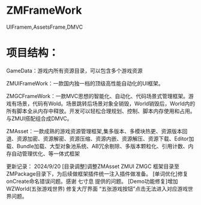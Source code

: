 # ZMFrameWork
UIFramem,AssetsFrame,DMVC
# 项目结构：

GameData：游戏内所有资源目录，可以包含多个游戏资源

ZMUIFrameWork：一款国内独一档的顶级高性能自动化的UI框架。

ZMGCFrameWork：一款MVC思想的智能化、自动化、代码场景式管理框架。游戏有场景，代码有Wold。场景跳转后场景对象全销毁，World销毁后，World内的所有脚本全从内存中释放。开发可以轻松合理规划、控制、脚本内存使用和占用。与ZMUI搭配组合成DMVC。

ZMAsset：一款成熟的游戏资源管理框架,集多版本、多模块热更、资源版本回退、资源加密、资源解密、资源压缩、资源内嵌、资源解压、资源下载、Editor加载、Bundle加载、大型对象池系统、AB冗余剔除、多版本颗粒化、引用计数、内存自动管理优化、等一体式框架

更新记录：
2024/9/20
[目录调整]调整ZMAsset ZMUI ZMGC 框架目录至ZMPackage目录下，为后续做框架插件统一注入插件做准备。
[单词优化]修复onCreate命名错误问题。感谢 七寸息 提供的问题。
[Demo功能修复]增加 WZWorld(五张游戏世界) 修复大厅界面 “五张游戏按钮”点击无法进入对应游戏世界问题。

